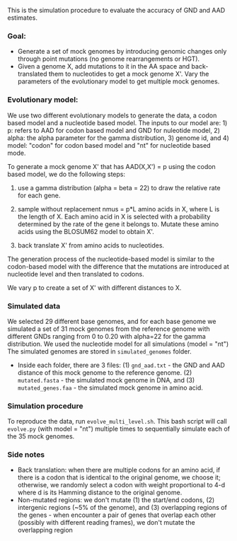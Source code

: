 This is the simulation procedure to evaluate the accuracy of GND and AAD estimates. 

### Goal: 
* Generate a set of mock genomes by introducing genomic changes only through point mutations (no genome rearrangements or HGT).  
* Given a genome X, add mutations to it in the AA space and back-translated them to nucleotides to get a mock genome X'. Vary the parameters of the evolutionary model to get multiple mock genomes.

### Evolutionary model: 
We use two different evolutionary models to generate the data, a codon based model and a nucleotide based model. The inputs to our model are: 1) p: refers to AAD for codon based model and GND for nuleotide model, 2) alpha: the alpha parameter for the gamma distribution, 3) genome id, and 4) model: "codon" for codon based model and "nt" for nucleotide based mode.

To generate a mock genome X' that has AAD(X,X') = p using the codon based model, we do the following steps:
  1. use a gamma distribution (alpha = beta = 22) to draw the relative rate for each gene. 
  
  2. sample without replacement nmus = p\*L amino acids in X, where L is the length of X. Each amino acid in X is selected with a probability determined by the rate of the gene it belongs to. Mutate these amino acids using the BLOSUM62 model to obtain X'.  
  
  3. back translate X' from amino acids to nucleotides. 

The generation process of the nucleotide-based model is similar to the codon-based model with the difference that the mutations are introduced at nucleotide level and then translated to codons.

We vary p to create a set of X' with different distances to X.

### Simulated data
We selected 29 different base genomes, and for each base genome we simulated a set of 31 mock genomes from the reference genome with different GNDs ranging from 0 to 0.20 with alpha=22 for the gamma distribution. We used the nucleotide model for all simulations (model = "nt")
The simulated genomes are stored in ```simulated_genomes``` folder.
<!--  * We simulated a set of 35 mock genomes mutated from AG-359-G18. 
  * The simulated genomes are stored in ```AG-359-G18_mutated_alpha0022.tar.gz```, which contains 35 folders: ```mutated_a22_aad*```. These folders contain the 35 simulated mock genomes that have AAD to AG-359-G18 varying from 0.01 to 0.69 (step size is 0.02).
  -->
  * Inside each folder, there are 3 files: (1) ```gnd_aad.txt``` - the GND and AAD distance of this mock genome to the reference genome. (2) ```mutated.fasta``` - the simulated mock genome in DNA, and (3) ```mutated_genes.faa``` - the simulated mock genome in amino acid.

### Simulation procedure
To reproduce the data, run ```evolve_multi_level.sh```. This bash script will call ```evolve.py``` (with model = "nt") multiple times to sequentially simulate each of the 35 mock genomes.

### Side notes  
  * Back translation: when there are multiple codons for an amino acid, if there is a codon that is identical to the original genome, we choose it; otherwise, we randomly select a codon with weight proportional to 4-d where d is its Hamming distance to the original genome. 
  * Non-mutated regions: we don't mutate (1) the start/end codons, (2) intergenic regions (~5% of the genome), and (3) overlapping regions of the genes - when encounter a pair of genes that overlap each other (possibly with different reading frames), we don't mutate the overlapping region
